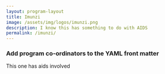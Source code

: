 ```yaml
---
layout: program-layout
title: Imunzi
image: /assets/img/logos/imunzi.png
description: I know this has something to do with AIDS
permalink: /imunzi/
---
```



### Add program co-ordinators to the YAML front matter

This one has aids involved